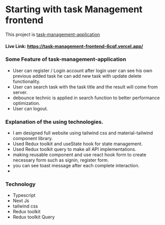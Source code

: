 # Starting with task Management frontend

This project is [task-management-application](https://task-management-frontend-6cqf.vercel.app/)

#### Live Link: https://task-management-frontend-6cqf.vercel.app/

### Some Feature of task-management-application

- User can register / Login account after login user can see his own previous added task he can add new task with update delete functionality.
- User can search task with the task title and the result will come from server.
- debounce technic is applied in search function to better performance optimization.
- User can logout.

### Explanation of the using technologies.

- I am designed full website using tailwind css and material-tailwind component library.
- Used Redux toolkit and useState hook for state management.
- Used Redux toolkit query to make all API implementations.
- making reusable component and use react hook form to create necessary form such as signin, register form.
- you can see toast message after each complete interaction.
-

### Technology

- Typescript
- Next Js
- tailwind css
- Redux toolkit
- Redux toolkit Query
